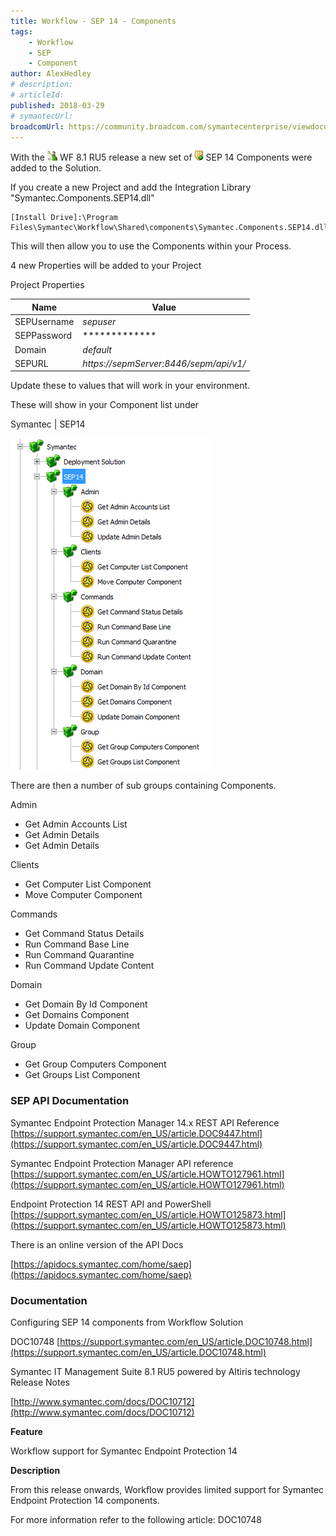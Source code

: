 ```yaml
---
title: Workflow - SEP 14 - Components
tags:
    - Workflow
    - SEP
    - Component
author: AlexHedley
# description: 
# articleId: 
published: 2018-03-29
# symantecUrl:
broadcomUrl: https://community.broadcom.com/symantecenterprise/viewdocument/workflow-sep-14-components?CommunityKey=04ead5e9-3643-4118-b853-afa5a58710c6&tab=librarydocuments
---
```


With the ![Workflow](images\Workflow.png) WF 8.1 RU5 release a new set of ![SEP Task Tray](images\SEPTaskTray.png) SEP 14 Components were added to the Solution.
  
If you create a new Project and add the Integration Library "Symantec.Components.SEP14.dll"

    [Install Drive]:\Program Files\Symantec\Workflow\Shared\components\Symantec.Components.SEP14.dll

This will then allow you to use the Components within your Process.
  
4 new Properties will be added to your Project

<caption>Project Properties</caption>

| Name | Value |
| --- | --- |
| SEPUsername | *sepuser* |
| SEPPassword | ************* |
| Domain | *default* |
| SEPURL | *https://sepmServer:8446/sepm/api/v1/* |

Update these to values that will work in your environment.

These will show in your Component list under
  
Symantec | SEP14
  
![SEP 14 Components](images\SEP14Components.png)

There are then a number of sub groups containing Components.
  
Admin
  
- Get Admin Accounts List
- Get Admin Details
- Get Admin Details

Clients

- Get Computer List Component
- Move Computer Component

Commands

- Get Command Status Details
- Run Command Base Line
- Run Command Quarantine
- Run Command Update Content

Domain

- Get Domain By Id Component
- Get Domains Component
- Update Domain Component

Group

- Get Group Computers Component
- Get Groups List Component

### SEP API Documentation
  
Symantec Endpoint Protection Manager 14.x REST API Reference  
[https://support.symantec.com/en_US/article.DOC9447.html](https://support.symantec.com/en_US/article.DOC9447.html)
  
Symantec Endpoint Protection Manager API reference  
[https://support.symantec.com/en_US/article.HOWTO127961.html](https://support.symantec.com/en_US/article.HOWTO127961.html)
  
Endpoint Protection 14 REST API and PowerShell  
[https://support.symantec.com/en_US/article.HOWTO125873.html](https://support.symantec.com/en_US/article.HOWTO125873.html)
  
There is an online version of the API Docs
  
[https://apidocs.symantec.com/home/saep](https://apidocs.symantec.com/home/saep)

### Documentation
  
Configuring SEP 14 components from Workflow Solution
  
DOC10748 [https://support.symantec.com/en_US/article.DOC10748.html](https://support.symantec.com/en_US/article.DOC10748.html)
  
Symantec IT Management Suite 8.1 RU5 powered by Altiris technology Release Notes
  
[http://www.symantec.com/docs/DOC10712](http://www.symantec.com/docs/DOC10712)
  
**Feature**
  
Workflow support for Symantec Endpoint Protection 14
  
**Description**
  
From this release onwards, Workflow provides limited support for Symantec Endpoint Protection 14 components.
  
For more information refer to the following article: DOC10748
